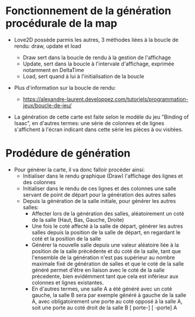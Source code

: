 # Fonctionnement de la génération procédurale de la map

- Love2D possède parmis les autres, 3 méthodes liées à la boucle de rendu: draw, update et load

	- Draw sert dans la boucle de rendu à la gestion de l'affichage
	- Update, sert dans la boucle à l'intervale d'affichage, exprimée notamment en DeltaTime
	- Load, sert quand à lui à l'initialisation de la boucle

- Plus d'information sur la boucle de rendu:
	- https://alexandre-laurent.developpez.com/tutoriels/programmation-jeux/boucle-de-jeu/
- La génération de cette carte est faite selon le modèle du jeu "Binding of Isaac", en d'autres termes: une série de colonnes et de lignes s'affichent à l'écran indicant dans cette série les pièces à ou visitées.

# Prodédure de génération

- Pour générer la carte, il va donc falloir procéder ainsi:
	- Initialiser dans le rendu graphique (Draw) l'affichage des lignes et des colonnes
	- Initialiser dans le rendu de ces lignes et des colonnes une salle servant de point de départ pour la génération des autres salles
	- Depuis la génération de la salle initiale, pour générer les autres salles:
		- Affecter lors de la génération des salles, aléatoirement un coté de la salle (Haut, Bas, Gauche, Droite)
		- Une fois le coté affecté à la salle de départ, générer les autres salles depuis la position de la salle de départ, en regardant le coté et la position de la salle
		- Générer la nouvelle salle depuis une valeur aléatoire liée à la position de la salle précédente et du coté de la salle, tant que l'ensemble de la génération n'est pas supérieur au nombre maximale fixé de génération de salles et que le coté de la salle généré permet d'être en liaison avec le coté de la salle précedente, bien evidémment tant que cela est inférieur aux colonnes et lignes existantes.
		- En d'autres termes, une salle A a été généré avec un coté gauche, la salle B sera par exemple généré à gauche de la salle A, avec obligatoirement une porte au coté opposé à la salle A, soit une porte au coté droit de la salle B [ porte-] [ -porte] A
